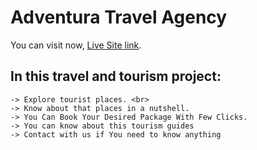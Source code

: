 # Adventura Travel Agency

You can visit now, [Live Site link](https://adventura-5a2d2.web.app/home/).

## In this travel and tourism project:

    -> Explore tourist places. <br>
    -> Know about that places in a nutshell.
    -> You Can Book Your Desired Package With Few Clicks.
    -> You can know about this tourism guides
    -> Contact with us if You need to know anything

